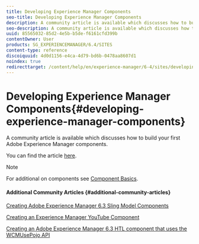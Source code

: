 ```yaml
---
title: Developing Experience Manager Components
seo-title: Developing Experience Manager Components
description: A community article is available which discusses how to build your first Adobe Experience Manager components.
seo-description: A community article is available which discusses how to build your first Adobe Experience Manager components.
uuid: 85565032-85d2-4e5b-b5de-f6161cfd399b
contentOwner: User
products: SG_EXPERIENCEMANAGER/6.4/SITES
content-type: reference
discoiquuid: 4d0d1156-e4ca-4d79-bd6b-0478aa8607d1
noindex: true
redirecttarget: /content/help/en/experience-manager/6-4/sites/developing/using/components-basics
---
```


# Developing Experience Manager Components{#developing-experience-manager-components}

A community article is available which discusses how to build your first Adobe Experience Manager components.

You can find the article [here](https://helpx.adobe.com/experience-manager/using/aem63_components.html).

>[!NOTE]
>
>For additional on components see [Component Basics](../../../sites/developing/using/components-basics.md).

#### Additional Community Articles {#additional-community-articles}

[Creating Adobe Experience Manager 6.3 Sling Model Components](https://helpx.adobe.com/experience-manager/using/aem63_slingmodel.html)

[Creating an Experience Manager YouTube Component](https://helpx.adobe.com/experience-manager/using/aem63_htl_youtube.html)

[Creating an Adobe Experience Manager 6.3 HTL component that uses the WCMUsePojo API](https://helpx.adobe.com/experience-manager/using/aem63_htl.html)

